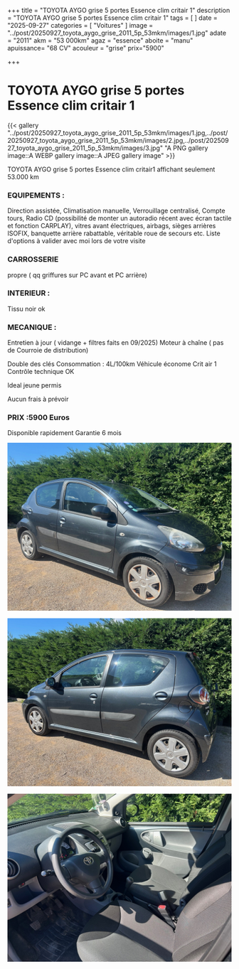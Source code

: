 +++
title = "TOYOTA AYGO grise 5 portes Essence clim critair 1"
description = "TOYOTA AYGO grise 5 portes Essence clim critair 1"
tags = [
]
date = "2025-09-27"
categories = [
    "Voitures"
]
image = "../post/20250927_toyota_aygo_grise_2011_5p_53mkm/images/1.jpg"
adate = "2011"
akm = "53 000km"
agaz = "essence"
aboite = "manu"
apuissance= "68 CV"
acouleur = "grise"
prix="5900"

+++

# TOYOTA AYGO grise 5 portes Essence clim critair 1

{{< gallery  "../post/20250927_toyota_aygo_grise_2011_5p_53mkm/images/1.jpg,../post/20250927_toyota_aygo_grise_2011_5p_53mkm/images/2.jpg,../post/20250927_toyota_aygo_grise_2011_5p_53mkm/images/3.jpg" "A PNG gallery image::A WEBP gallery image::A JPEG gallery image" >}}
 


TOYOTA AYGO grise 5 portes Essence clim critair1 affichant seulement 53.000 km 


### EQUIPEMENTS :
Direction assistée, Climatisation manuelle, Verrouillage centralisé, Compte tours, Radio CD (possibilité de monter un autoradio récent avec écran tactile et fonction CARPLAY), vitres avant électriques, airbags, sièges arrières ISOFIX, banquette arrière rabattable, véritable roue de secours etc.
Liste d'options à valider avec moi lors de votre visite


### CARROSSERIE 
propre ( qq griffures sur PC avant et PC arrière)


### INTERIEUR :
Tissu noir ok

### MECANIQUE :
Entretien à jour ( vidange + filtres faits en 09/2025)
Moteur à chaîne ( pas de Courroie de distribution)



Double des clés
Consommation : 4L/100km
Véhicule économe
Crit air 1
Contrôle technique OK 

Ideal jeune permis


Aucun frais à prévoir


### PRIX :5900 Euros

Disponible rapidement
Garantie 6 mois

<!-- more -->


![](images/1.jpg)

![](images/2.jpg)

![](images/3.jpg)

